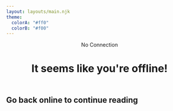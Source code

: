 ```yaml
---
layout: layouts/main.njk
theme:
  colorA: "#ff0"
  colorB: "#f00"
---
```


<header>
  <div class="content">
    <span class="underline_fancy">No Connection</span>
    <h1>It seems like you're offline!</h1>
  </div>
</header>
<main>
  <div class="content">
    <article>

# Go back online to continue reading

<script defer>
  window.addEventListener('online', () => location.reload());
  if(navigator.online) setTimeout(() => location.reload(), 1000);
</script>

  </article>
  </div>
</main>
